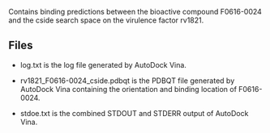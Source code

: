 Contains binding predictions between the bioactive compound F0616-0024 and the cside search space on the virulence factor rv1821.

## Files

- log.txt is the log file generated by AutoDock Vina.

- rv1821_F0616-0024_cside.pdbqt is the PDBQT file generated by AutoDock Vina containing the orientation and binding location of F0616-0024.

- stdoe.txt is the combined STDOUT and STDERR output of AutoDock Vina.

